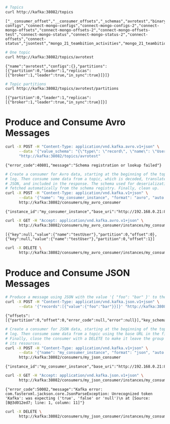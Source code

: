 

```bash
# Topics
curl http://kafka:38082/topics
```

    ["__consumer_offset","__consumer_offsets","_schemas","avrotest","binarytest","connect-configs","connect-mongo-configs","connect-mongo-configs-2","connect-mongo-offsets","connect-mongo-offsets-2","connect-mongo-offsets-test","connect-mongo-status","connect-mongo-status-2","connect-offsets","connect-status","jsontest","mongo_21_teambition_activities","mongo_21_teambition_users","mongo_21_test_users","mongo_schema_teambition_users"]


```bash
# One topic
curl http://kafka:38082/topics/avrotest
```

    {"name":"avrotest","configs":{},"partitions":[{"partition":0,"leader":1,"replicas":[{"broker":1,"leader":true,"in_sync":true}]}]}


```bash
# Topic partitions
curl http://kafka:38082/topics/avrotest/partitions
```

    [{"partition":0,"leader":1,"replicas":[{"broker":1,"leader":true,"in_sync":true}]}]

# Produce and Consume Avro Messages


```bash
curl -X POST -H "Content-Type: application/vnd.kafka.avro.v1+json" \
      --data '{"value_schema": "{\"type\": \"record\", \"name\": \"User\", \"fields\": [{\"name\": \"name\", \"type\": \"string\"}]}", "records": [{"value": {"name": "testUser"}}]}' \
      "http://kafka:38082/topics/avrotest"
```

    {"error_code":40801,"message":"Schema registration or lookup failed"}


```bash
# Create a consumer for Avro data, starting at the beginning of the topic's
# log. Then consume some data from a topic, which is decoded, translated to
# JSON, and included in the response. The schema used for deserialization is
# fetched automatically from the schema registry. Finally, clean up.
curl -X POST -H "Content-Type: application/vnd.kafka.v1+json" \
      --data '{"name": "my_consumer_instance", "format": "avro", "auto.offset.reset": "smallest"}' \
      http://kafka:38082/consumers/my_avro_consumer
```

    {"instance_id":"my_consumer_instance","base_uri":"http://192.168.0.21:8082/consumers/my_avro_consumer/instances/my_consumer_instance"}


```bash
curl -X GET -H "Accept: application/vnd.kafka.avro.v1+json" \
      http://kafka:38082/consumers/my_avro_consumer/instances/my_consumer_instance/topics/avrotest
```

    [{"key":null,"value":{"name":"testUser"},"partition":0,"offset":0},{"key":null,"value":{"name":"testUser"},"partition":0,"offset":1}]


```bash
curl -X DELETE \
      http://kafka:38082/consumers/my_avro_consumer/instances/my_consumer_instance
```

    

# Produce and Consume JSON Messages


```bash
# Produce a message using JSON with the value '{ "foo": "bar" }' to the topic jsontest
curl -X POST -H "Content-Type: application/vnd.kafka.json.v1+json" \
      --data '{"records":[{"value":{"foo":"bar"}}]}' "http://kafka:38082/topics/jsontest"
```

    {"offsets":[{"partition":0,"offset":0,"error_code":null,"error":null}],"key_schema_id":null,"value_schema_id":null}


```bash
# Create a consumer for JSON data, starting at the beginning of the topic's
# log. Then consume some data from a topic using the base URL in the first response.
# Finally, close the consumer with a DELETE to make it leave the group and clean up
# its resources.
curl -X POST -H "Content-Type: application/vnd.kafka.v1+json" \
      --data '{"name": "my_consumer_instance", "format": "json", "auto.offset.reset": "smallest"}' \
      http://kafka:38082/consumers/my_json_consumer
```

    {"instance_id":"my_consumer_instance","base_uri":"http://192.168.0.21:8082/consumers/my_json_consumer/instances/my_consumer_instance"}


```bash
curl -X GET -H "Accept: application/vnd.kafka.json.v1+json" \
      http://kafka:38082/consumers/my_json_consumer/instances/my_consumer_instance/topics/jsontest
```

    {"error_code":50002,"message":"Kafka error: com.fasterxml.jackson.core.JsonParseException: Unrecognized token 'Kafka': was expecting ('true', 'false' or 'null')\n at [Source: [B@3d012ed7; line: 1, column: 11]"}


```bash
curl -X DELETE \
      http://kafka:38082/consumers/my_json_consumer/instances/my_consumer_instance
```

    
